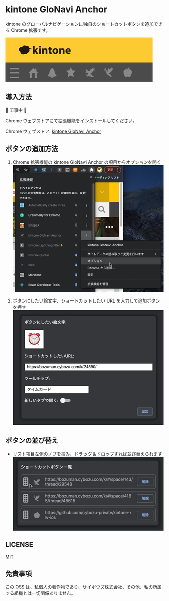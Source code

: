 # kintone GloNavi Anchor

kintone のグローバルナビゲーションに独自のショートカットボタンを追加できる Chrome 拡張です。

![グローバルナビゲーションの画像](./resources/global_navigation.png)

## 導入方法

🚧 工事中 🚧

Chrome ウェブストアにて拡張機能をインストールしてください。

Chrome ウェブストア: [kintone GloNavi Anchor](https://chrome.google.com/webstore/detail/hogehogehoge)

## ボタンの追加方法

1. Chrome 拡張機能の kintone GloNavi Anchor の項目からオプションを開く
   ![オプションを開く](./resources/open_option.png)

2. ボタンにしたい絵文字、ショートカットしたい URL を入力して追加ボタンを押す
   ![必要項目の入力と追加](./resources/input_and_add.png)

## ボタンの並び替え

- リスト項目左側のノブを掴み、ドラッグ＆ドロップすれば並び替えられます
  ![必要項目の入力と追加](./resources/sort_anchors.gif)

## LICENSE

[MIT](https://github.com/Kyome22/kintone-GloNavi-Anchor/blob/main/LICENSE)

## 免責事項

この OSS は、私個人の著作物であり、サイボウズ株式会社、その他、私の所属する組織とは一切関係ありません。
